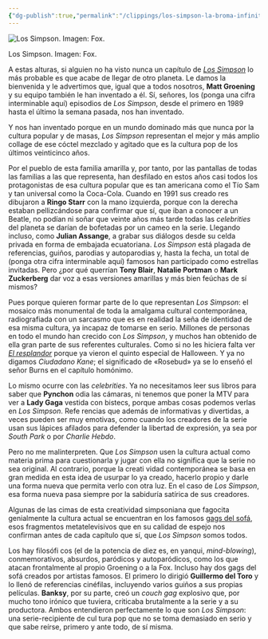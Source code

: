 ```yaml
---
{"dg-publish":true,"permalink":"/clippings/los-simpson-la-broma-infinita/","title":"'Los Simpson': la broma infinita","tags":["clippings"]}
---
```


![Los Simpson. Imagen: Fox.](https://www.jotdown.es/wp-content/uploads/2025/03/Los-Simpson.-Imagen-Fox.jpg)

Los Simpson. Imagen: Fox.

A estas alturas, si alguien no ha visto nunca un capítulo de [*Los Simpson*](https://kids.jotdown.es/2023/02/23/welcome-to-springfield/) lo más probable es que acabe de llegar de otro planeta. Le damos la bienvenida y le advertimos que, igual que a todos nosotros, **Matt Groening** y su equipo también le han inventado a él. Sí, señores, los (ponga una cifra interminable aquí) episodios de *Los Simpson*, desde el primero en 1989 hasta el último la semana pasada, nos han inventado.

Y nos han inventado porque en un mundo dominado más que nunca por la cultura popular y de masas, *Los Simpson* representan el mejor y más amplio collage de ese cóctel mezclado y agitado que es la cultura pop de los últimos veinticinco años.

Por el pueblo de esta familia amarilla y, por tanto, por las pantallas de todas las familias a las que representa, han desfilado en estos años casi todos los protagonistas de esa cultura popular que es tan americana como el Tío Sam y tan universal como la Coca-Cola. Cuando en 1991 sus creado res dibujaron a **Ringo Starr** con la mano izquierda, porque con la derecha estaban pellizcándose para confirmar que sí, que iban a conocer a un Beatle, no podían ni soñar que veinte años más tarde todas las *celebrities* del planeta se darían de bofetadas por un cameo en la serie. Llegando incluso, como **Julian Assange**, a grabar sus diálogos desde su celda privada en forma de embajada ecuatoriana. *Los Simpson* está plagada de referencias, guiños, parodias y autoparodias y, hasta la fecha, un total de (ponga otra cifra interminable aquí) famosos han participado como estrellas invitadas. Pero ¿por qué querrían **Tony Blair**, **Natalie Portman** o **Mark Zuckerberg** dar voz a esas versiones amarillas y más bien feúchas de sí mismos?

Pues porque quieren formar parte de lo que representan *Los Simpson*: el mosaico más monumental de toda la amalgama cultural contemporánea, radiografiada con un sarcasmo que es en realidad la seña de identidad de esa misma cultura, ya incapaz de tomarse en serio. Millones de personas en todo el mundo han crecido con *Los Simpson*, y muchos han obtenido de ella gran parte de sus referentes culturales. Como si no les hiciera falta ver [*El resplandor*](https://www.jotdown.es/2023/09/el-resplandor-cuarenta-anos-overlook-1/) porque ya vieron el quinto especial de Halloween. Y ya no digamos *Ciudadano Kane*; el significado de «Rosebud» ya se lo enseñó el señor Burns en el capítulo homónimo.

Lo mismo ocurre con las *celebrities*. Ya no necesitamos leer sus libros para saber que **Pynchon** odia las cámaras, ni tenemos que poner la MTV para ver a **Lady Gaga** vestida con bistecs, porque ambas cosas podemos verlas en *Los Simpson*. Refe rencias que además de informativas y divertidas, a veces pueden ser muy emotivas, como cuando los creadores de la serie usan sus lápices afilados para defender la libertad de expresión, ya sea por *South Park* o por *Charlie Hebdo*.

Pero no me malinterpreten. Que *Los Simpson* usen la cultura actual como materia prima para cuestionarla y jugar con ella no significa que la serie no sea original. Al contrario, porque la creati vidad contemporánea se basa en gran medida en esta idea de usurpar lo ya creado, hacerlo propio y darle una forma nueva que permita verlo con otra luz. En el caso de *Los Simpson*, esa forma nueva pasa siempre por la sabiduría satírica de sus creadores.

Algunas de las cimas de esta creatividad simpsoniana que fagocita genialmente la cultura actual se encuentran en los famosos [gags del sofá](https://www.jotdown.es/2019/10/el-sofa-de-los-simpson-la-biblia-de-los-mejores-couch-gags-i/), esos fragmentos metatelevisivos que en su calidad de espejo nos confirman antes de cada capítulo que sí, que *Los Simpson* somos todos.

Los hay filosófi cos (el de la potencia de diez es, en yanqui, *mind-blowing*), conmemorativos, absurdos, paródicos y autoparódicos, como los que atacan frontalmente al propio Groening o a la Fox. Incluso hay dos gags del sofá creados por artistas famosos. El primero lo dirigió **Guillermo del Toro** y lo llenó de referencias cinéfilas, incluyendo varios guiños a sus propias películas. **Banksy**, por su parte, creó un *couch gag* explosivo que, por mucho tono irónico que tuviera, criticaba brutalmente a la serie y a su productora. Ambos entendieron perfectamente lo que son *Los Simpson*: una serie-recipiente de cul tura pop que no se toma demasiado en serio y que sabe reírse, primero y ante todo, de sí misma.

